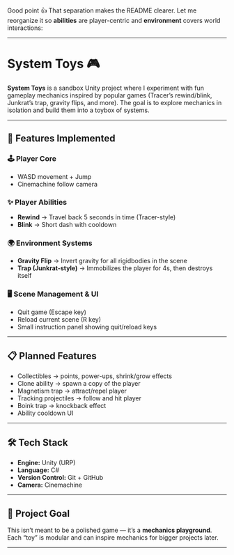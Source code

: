Good point 👍 That separation makes the README clearer. Let me reorganize it so **abilities** are player-centric and **environment** covers world interactions:

---

# System Toys 🎮

**System Toys** is a sandbox Unity project where I experiment with fun gameplay mechanics inspired by popular games (Tracer’s rewind/blink, Junkrat’s trap, gravity flips, and more). The goal is to explore mechanics in isolation and build them into a toybox of systems.

---

## 🚀 Features Implemented

### 🕹️ Player Core

* WASD movement + Jump
* Cinemachine follow camera

### ✨ Player Abilities

* **Rewind** → Travel back 5 seconds in time (Tracer-style)
* **Blink** → Short dash with cooldown

### 🌍 Environment Systems

* **Gravity Flip** → Invert gravity for all rigidbodies in the scene
* **Trap (Junkrat-style)** → Immobilizes the player for 4s, then destroys itself

### 🖥️ Scene Management & UI

* Quit game (Escape key)
* Reload current scene (R key)
* Small instruction panel showing quit/reload keys

---

## 📋 Planned Features

* Collectibles → points, power-ups, shrink/grow effects
* Clone ability → spawn a copy of the player
* Magnetism trap → attract/repel player
* Tracking projectiles → follow and hit player
* Boink trap → knockback effect
* Ability cooldown UI

---

## 🛠️ Tech Stack

* **Engine:** Unity (URP)
* **Language:** C#
* **Version Control:** Git + GitHub
* **Camera:** Cinemachine

---

## 🎯 Project Goal

This isn’t meant to be a polished game — it’s a **mechanics playground**.
Each “toy” is modular and can inspire mechanics for bigger projects later.

---
